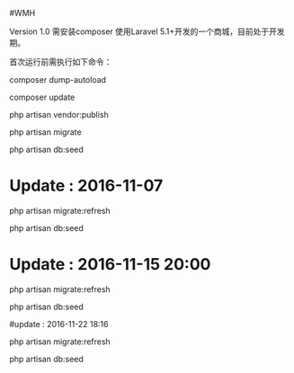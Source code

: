 #WMH

Version 1.0
需安装composer
使用Laravel 5.1+开发的一个商城，目前处于开发期。

首次运行前需执行如下命令：

composer dump-autoload

composer update

php artisan vendor:publish

php artisan migrate

php artisan db:seed

# Update :   2016-11-07

php artisan migrate:refresh

php artisan db:seed

# Update :   2016-11-15 20:00

php artisan migrate:refresh

php artisan db:seed

#update : 2016-11-22 18:16

php artisan migrate:refresh

php artisan db:seed

